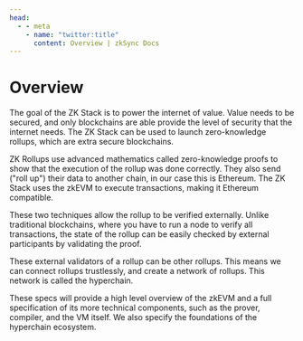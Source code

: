 ```yaml
---
head:
  - - meta
    - name: "twitter:title"
      content: Overview | zkSync Docs
---
```


# Overview

The goal of the ZK Stack is to power the internet of value. Value needs to be secured, and only blockchains are able
provide the level of security that the internet needs. The ZK Stack can be used to launch zero-knowledge rollups, which
are extra secure blockchains.

ZK Rollups use advanced mathematics called zero-knowledge proofs to show that the execution of the rollup was done
correctly. They also send ("roll up") their data to another chain, in our case this is Ethereum. The ZK Stack uses the
zkEVM to execute transactions, making it Ethereum compatible.

These two techniques allow the rollup to be verified externally. Unlike traditional blockchains, where you have to run a
node to verify all transactions, the state of the rollup can be easily checked by external participants by validating
the proof.

These external validators of a rollup can be other rollups. This means we can connect rollups trustlessly, and create a
network of rollups. This network is called the hyperchain.

These specs will provide a high level overview of the zkEVM and a full specification of its more technical components,
such as the prover, compiler, and the VM itself. We also specify the foundations of the hyperchain ecosystem.
